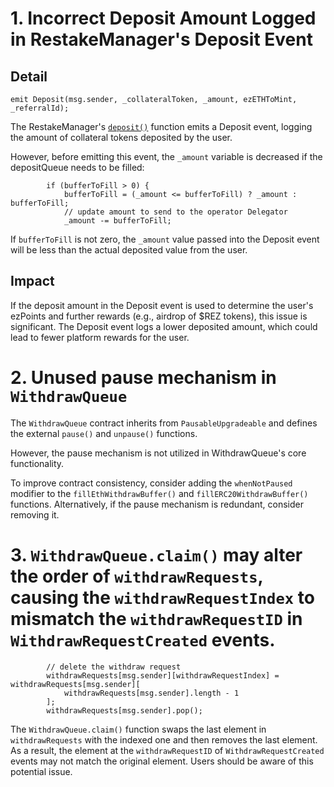 
# 1. Incorrect Deposit Amount Logged in RestakeManager's Deposit Event

## Detail

```
emit Deposit(msg.sender, _collateralToken, _amount, ezETHToMint, _referralId);
```
The RestakeManager's [`deposit()`](https://github.com/code-423n4/2024-04-renzo/blob/519e518f2d8dec9acf6482b84a181e403070d22d/contracts/RestakeManager.sol#L491-L576) function emits a Deposit event, logging the amount of collateral tokens deposited by the user.

However, before emitting this event, the `_amount` variable is decreased if the depositQueue needs to be filled:
```
        if (bufferToFill > 0) {
            bufferToFill = (_amount <= bufferToFill) ? _amount : bufferToFill;
            // update amount to send to the operator Delegator
            _amount -= bufferToFill;
```
If `bufferToFill` is not zero, the `_amount` value passed into the Deposit event will be less than the actual deposited value from the user.

## Impact
If the deposit amount in the Deposit event is used to determine the user's ezPoints and further rewards (e.g., airdrop of $REZ tokens), this issue is significant. The Deposit event logs a lower deposited amount, which could lead to fewer platform rewards for the user.

# 2. Unused pause mechanism in `WithdrawQueue`
The `WithdrawQueue` contract inherits from `PausableUpgradeable` and defines the external `pause()` and `unpause()` functions. 

However, the pause mechanism is not utilized in WithdrawQueue's core functionality. 

To improve contract consistency, consider adding the `whenNotPaused` modifier to the `fillEthWithdrawBuffer()` and `fillERC20WithdrawBuffer()` functions. Alternatively, if the pause mechanism is redundant, consider removing it.

# 3. `WithdrawQueue.claim()` may alter the order of `withdrawRequests`, causing the `withdrawRequestIndex` to mismatch the `withdrawRequestID` in `WithdrawRequestCreated` events.

```
        // delete the withdraw request
        withdrawRequests[msg.sender][withdrawRequestIndex] = withdrawRequests[msg.sender][
            withdrawRequests[msg.sender].length - 1
        ];
        withdrawRequests[msg.sender].pop();
```
The `WithdrawQueue.claim()` function swaps the last element in `withdrawRequests` with the indexed one and then removes the last element. As a result, the element at the `withdrawRequestID` of `WithdrawRequestCreated` events may not match the original element. Users should be aware of this potential issue.